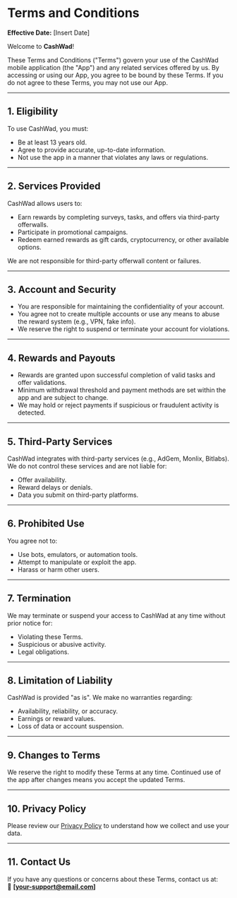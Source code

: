 # Terms and Conditions

**Effective Date:** [Insert Date]

Welcome to **CashWad**!

These Terms and Conditions ("Terms") govern your use of the CashWad mobile application (the "App") and any related services offered by us. By accessing or using our App, you agree to be bound by these Terms. If you do not agree to these Terms, you may not use our App.

---

## 1. Eligibility

To use CashWad, you must:
- Be at least 13 years old.
- Agree to provide accurate, up-to-date information.
- Not use the app in a manner that violates any laws or regulations.

---

## 2. Services Provided

CashWad allows users to:
- Earn rewards by completing surveys, tasks, and offers via third-party offerwalls.
- Participate in promotional campaigns.
- Redeem earned rewards as gift cards, cryptocurrency, or other available options.

We are not responsible for third-party offerwall content or failures.

---

## 3. Account and Security

- You are responsible for maintaining the confidentiality of your account.
- You agree not to create multiple accounts or use any means to abuse the reward system (e.g., VPN, fake info).
- We reserve the right to suspend or terminate your account for violations.

---

## 4. Rewards and Payouts

- Rewards are granted upon successful completion of valid tasks and offer validations.
- Minimum withdrawal threshold and payment methods are set within the app and are subject to change.
- We may hold or reject payments if suspicious or fraudulent activity is detected.

---

## 5. Third-Party Services

CashWad integrates with third-party services (e.g., AdGem, Monlix, Bitlabs). We do not control these services and are not liable for:
- Offer availability.
- Reward delays or denials.
- Data you submit on third-party platforms.

---

## 6. Prohibited Use

You agree not to:
- Use bots, emulators, or automation tools.
- Attempt to manipulate or exploit the app.
- Harass or harm other users.

---

## 7. Termination

We may terminate or suspend your access to CashWad at any time without prior notice for:
- Violating these Terms.
- Suspicious or abusive activity.
- Legal obligations.

---

## 8. Limitation of Liability

CashWad is provided "as is". We make no warranties regarding:
- Availability, reliability, or accuracy.
- Earnings or reward values.
- Loss of data or account suspension.

---

## 9. Changes to Terms

We reserve the right to modify these Terms at any time. Continued use of the app after changes means you accept the updated Terms.

---

## 10. Privacy Policy

Please review our [Privacy Policy](#) to understand how we collect and use your data.

---

## 11. Contact Us

If you have any questions or concerns about these Terms, contact us at:  
📧 **[your-support@email.com]**
